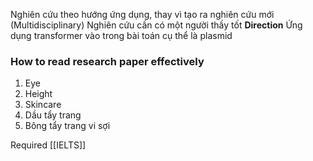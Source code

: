 Nghiên cứu theo hướng ứng dụng, thay vì tạo ra nghiên cứu mới (Multidisciplinary)
Nghiên cứu cần có một người thầy tốt
**Direction**
Ứng dụng transformer vào trong bài toán cụ thể là plasmid
### How to read research paper effectively

1. Eye
2. Height
3. Skincare
4. Dầu tẩy trang
5. Bông tẩy trang vi sợi

Required [[IELTS]]
